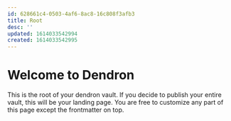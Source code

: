```yaml
---
id: 628661c4-0503-4af6-8ac8-16c808f3afb3
title: Root
desc: ''
updated: 1614033542994
created: 1614033542995
---
```

# Welcome to Dendron

This is the root of your dendron vault. If you decide to publish your entire vault, this will be your landing page. You are free to customize any part of this page except the frontmatter on top. 
